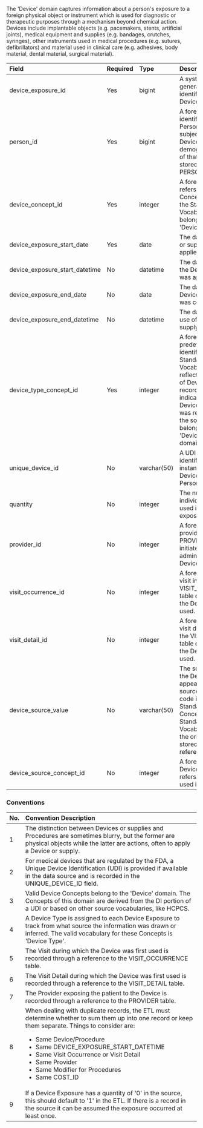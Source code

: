 The 'Device' domain captures information about a person's exposure to a foreign physical object or instrument which is used for diagnostic or therapeutic purposes through a mechanism beyond chemical action. Devices include implantable objects (e.g. pacemakers, stents, artificial joints), medical equipment and supplies (e.g. bandages, crutches, syringes), other instruments used in medical procedures (e.g. sutures, defibrillators) and material used in clinical care (e.g. adhesives, body material, dental material, surgical material).

Field|Required|Type|Description
:--------------------------------|:--------|:------------|:--------------------------------------------
| device_exposure_id			| Yes	| bigint	| A system-generated unique identifier for each Device Exposure.                                                                                                                     |
| person_id						| Yes	| bigint	| A foreign key identifier to the Person who is subjected to the Device. The demographic details of that Person are stored in the PERSON table.                                      |
| device_concept_id				| Yes	| integer	| A foreign key that refers to a Standard Concept identifier in the Standardized Vocabularies belonging to the 'Device' domain.                                                    |   
| device_exposure_start_date	| Yes	| date		| The date the Device or supply was applied or used.                                                                                                                                 |
| device_exposure_start_datetime| No	| datetime	| The date and time the Device or supply was applied or used.                                                                                                                                 |
| device_exposure_end_date		| No	| date		| The date use of the Device or supply was ceased.                                                                                                                                   |
| device_exposure_end_datetime	| No	| datetime	| The date and time use of the Device or supply was ceased.                                                                                                                          |
| device_type_concept_id		| Yes	| integer	| A foreign key to the predefined Concept identifier in the Standardized Vocabularies reflecting the type of Device Exposure recorded. It indicates how the Device Exposure was represented in the source data and belongs to the 'Device Type' domain.|
| unique_device_id 				| No	| varchar(50)| A UDI or equivalent identifying the instance of the Device used in the Person.                                                                                                     |
| quantity						| No	| integer	| The number of individual Devices used in the exposure.                                                                                                                             |
| provider_id					| No	| integer	| A foreign key to the provider in the PROVIDER table who initiated or administered the Device.                                                                                      |
| visit_occurrence_id			| No	| integer	| A foreign key to the visit in the VISIT_OCCURRENCE table during which the Device was used.                                                                                         |
| visit_detail_id				| No	| integer	| A foreign key to the visit detail record in the VISIT_DETAIL table during which the Device was used.                                                                               |
| device_source_value			| No	| varchar(50)| The source code for the Device as it appears in the source data. This code is mapped to a Standard Device Concept in the Standardized Vocabularies and the original code is stored here for reference.|
| device_source_concept_id		| No	| integer	| A foreign key to a Device Concept that refers to the code used in the source.|

### Conventions

No.|Convention Description
:--------|:------------------------------------ 
| 1  | The distinction between Devices or supplies and Procedures are sometimes blurry, but the former are physical objects while the latter are actions, often to apply a Device or supply.| 
| 2  | For medical devices that are regulated by the FDA, a Unique Device Identification (UDI) is provided if available in the data source and is recorded in the UNIQUE_DEVICE_ID field.|
| 3  | Valid Device Concepts belong to the 'Device' domain.  The Concepts of this domain are derived from the DI portion of a UDI or based on other source vocabularies, like HCPCS.|
| 4  | A Device Type is assigned to each Device Exposure to track from what source the information was drawn or inferred. The valid vocabulary for these Concepts is 'Device Type'.|
| 5  | The Visit during which the Device was first used is recorded through a reference to the VISIT_OCCURRENCE table. |
| 6  | The Visit Detail during which the Device was first used is recorded through a reference to the VISIT_DETAIL table.| 
| 7  | The Provider exposing the patient to the Device is recorded through a reference to the PROVIDER table. 
| 8  | When dealing with duplicate records, the ETL must determine whether to sum them up into one record or keep them separate. Things to consider are:<br><ul><li>Same Device/Procedure</li><li>Same DEVICE_EXPOSURE_START_DATETIME</li><li> Same Visit Occurrence or Visit Detail</li><li>Same Provider</li><li>Same Modifier for Procedures</li><li>Same COST_ID</li></ul> |
| 9  | If a Device Exposure has a quantity of '0' in the source, this should default to '1' in the ETL. If there is a record in the source it can be assumed the exposure occurred at least once. |